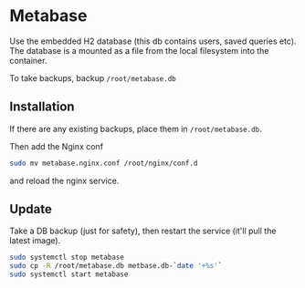 # Metabase

Use the embedded H2 database (this db contains users, saved queries etc). The
database is a mounted as a file from the local filesystem into the container.

To take backups, backup `/root/metabase.db`

## Installation

If there are any existing backups, place them in `/root/metabase.db`.

Then add the Nginx conf

```sh
sudo mv metabase.nginx.conf /root/nginx/conf.d
```

and reload the nginx service.

## Update

Take a DB backup (just for safety), then restart the service (it'll pull the
latest image).

```sh
sudo systemctl stop metabase
sudo cp -R /root/metabase.db metbase.db-`date '+%s'`
sudo systemctl start metabase
```
